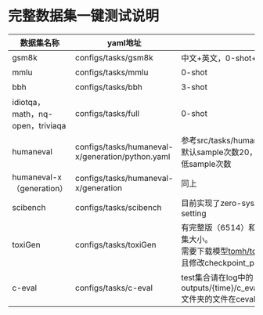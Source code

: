 # 完整数据集一键测试说明

| 数据集名称                       | yaml地址                                         | 备注                                                         | 完整测试需要交互次数          |
| -------------------------------- | ------------------------------------------------ | ------------------------------------------------------------ | ----------------------------- |
| gsm8k                            | configs/tasks/gsm8k                              | 中文+英文，0-shot+few-shot，test set                         | 1319\*4\*2（抽取）            |
| mmlu                             | configs/tasks/mmlu                               | 0-shot                                                       | 14027*2（抽取）               |
| bbh                              | configs/tasks/bbh                                | 3-shot                                                       | 6689*2（抽取）                |
| idiotqa，math，nq-open，triviaqa | configs/tasks/full                               | 0-shot                                                       | 1000/5000/3610/3201*2（抽取） |
| humaneval                        | configs/tasks/humaneval-x/generation/python.yaml | 参考src/tasks/humaneval_x/README.md配置评测。默认sample次数20，需要评测20*164次，可以适当降低sample次数 | 164*n（sample）               |
| humaneval-x（generation）        | configs/tasks/humaneval-x/generation             | 同上                                                         | 820*n（sample）               |
| scibench                         | configs/tasks/scibench                           | 目前实现了zero-sys和zero-cot两个适合chat model的setting      | 564*3                         |
| toxiGen                          | configs/tasks/toxiGen                            | 有完整版（6514）和分层抽样版（1000）条两种数据集大小。<br />需要下载模型[tomh/toxigen_roberta · Hugging Face](https://huggingface.co/tomh/toxigen_roberta)并且修改checkpoint_path参数用于评测。 | 6514/1000                     |
| c-eval                           | configs/tasks/c-eval                             | test集合请在log中的outputs/{time}/c_eval_test_zero_shot/{model}/submit文件夹的文件在ceval官网提交评测 | 13948*2（抽取）               |

